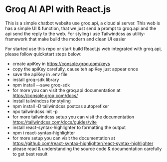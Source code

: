 # Groq AI API with React.js

This is a simple chatbot website use groq.api, a cloud ai server. This web is has a simple UI & function, that we just send a prompt to groq.api and the api send the reply to the web. For styling i use Tailwindcss as utility-framework that make build the modern and clean UI easier

For started use this repo or start build React.js web integrated with groq.api, please follow quickstart steps below:
- create apiKey in https://console.groq.com/keys
- copy the apiKey carefully, cause teh apiKey just appear once
- save the apiKey in .env file
- install groq-sdk library
- npm install --save groq-sdk
- for more you can visit the groq.api documentation at https://console.groq.com/docs/
- install tailwindcss for styling
- npm install -D tailwindcss postcss autoprefixer
- npx tailwindcss init -p
- for more tailwindcss setup you can visit the documentation https://tailwindcss.com/docs/guides/vite
- install react-syntax-highlighter to formatting the output
- npm i react-syntax-highlighter
- for more setup you can visit the documentation at https://github.com/react-syntax-highlighter/react-syntax-highlighter
- please read & understanding the source code & documentation carefully to get best result
